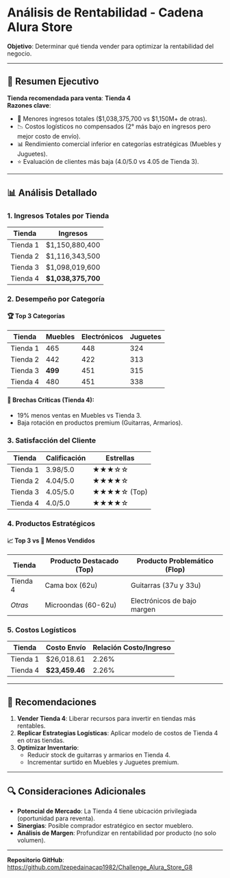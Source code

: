 # Análisis de Rentabilidad - Cadena Alura Store  

**Objetivo**: Determinar qué tienda vender para optimizar la rentabilidad del negocio.  

---

## 📌 Resumen Ejecutivo  
**Tienda recomendada para venta**: **Tienda 4**  
**Razones clave**:  
- 🚩 Menores ingresos totales ($1,038,375,700 vs $1,150M+ de otras).  
- 📉 Costos logísticos no compensados (2° más bajo en ingresos pero mejor costo de envío).  
- 📊 Rendimiento comercial inferior en categorías estratégicas (Muebles y Juguetes).  
- ⭐ Evaluación de clientes más baja (4.0/5.0 vs 4.05 de Tienda 3).  

---

## 📊 Análisis Detallado  

### 1. Ingresos Totales por Tienda  
| Tienda   | Ingresos             | 
|----------|----------------------|  
| Tienda 1 | $1,150,880,400       |  
| Tienda 2 | $1,116,343,500       |  
| Tienda 3 | $1,098,019,600       |  
| Tienda 4 | **$1,038,375,700**   |  

### 2. Desempeño por Categoría  
#### 🏆 **Top 3 Categorías**  
| Tienda   | Muebles | Electrónicos | Juguetes |  
|----------|---------|--------------|----------|  
| Tienda 1 | 465     | 448          | 324      |  
| Tienda 2 | 442     | 422          | 313      |  
| Tienda 3 | **499** | 451          | 315      |  
| Tienda 4 | 480     | 451          | 338      |  

#### 🚨 **Brechas Críticas (Tienda 4)**:  
- 19% menos ventas en Muebles vs Tienda 3.  
- Baja rotación en productos premium (Guitarras, Armarios).  

### 3. Satisfacción del Cliente  
| Tienda   | Calificación | Estrellas       |  
|----------|--------------|-----------------|  
| Tienda 1 | 3.98/5.0     | ★★★☆☆           |  
| Tienda 2 | 4.04/5.0     | ★★★★☆           |  
| Tienda 3 | 4.05/5.0     | ★★★★☆ (Top)     |  
| Tienda 4 | 4.0/5.0      | ★★★★☆           |  

### 4. Productos Estratégicos  
#### 📈 **Top 3 vs 🚨 Menos Vendidos**  
| Tienda   | Producto Destacado (Top)       | Producto Problemático (Flop)  |  
|----------|--------------------------------|-------------------------------|  
| Tienda 4 | Cama box (62u)                 | Guitarras (37u y 33u)         |  
| *Otras*  | Microondas (60-62u)            | Electrónicos de bajo margen   |  

### 5. Costos Logísticos  
| Tienda   | Costo Envío       | Relación Costo/Ingreso |  
|----------|-------------------|------------------------|  
| Tienda 1 | $26,018.61        | 2.26%                  |  
| Tienda 4 | **$23,459.46**    | 2.26%                  |  


---

## 🎯 Recomendaciones  
1. **Vender Tienda 4**: Liberar recursos para invertir en tiendas más rentables.  
2. **Replicar Estrategias Logísticas**: Aplicar modelo de costos de Tienda 4 en otras tiendas.  
3. **Optimizar Inventario**:  
   - Reducir stock de guitarras y armarios en Tienda 4.  
   - Incrementar surtido en Muebles y Juguetes premium.  

---

## 🔍 Consideraciones Adicionales  
- **Potencial de Mercado**: La Tienda 4 tiene ubicación privilegiada (oportunidad para reventa).  
- **Sinergias**: Posible comprador estratégico en sector mueblero.  
- **Análisis de Margen**: Profundizar en rentabilidad por producto (no solo volumen).  

---

**Repositorio GitHub**: https://github.com/lzepedainacap1982/Challenge_Alura_Store_G8
